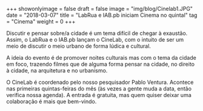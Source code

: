 +++
showonlyimage = false
draft = false
image = "img/blog/Cinelab1.JPG"
date = "2018-03-07"
title = "LabRua e IAB.pb iniciam Cinema no quintal"
tag = "Cinema"
weight = 0
+++

Discutir e pensar sobre/a cidade é um tema difícil de chegar à exaustão. Assim, o LabRua e o IAB.pb lançam o CineLab, com o intuito de ser um meio de discutir o meio urbano de forma lúdica e cultural.
<!--more-->

 A ideia do evento é de promover noites culturais mas com o tema da cidade em foco, trazendo filmes que de alguma forma pensar na cidade, no direito à cidade, na arquitetura e no urbanismo.

O CineLab é coordenado pelo nosso pesquisador Pablo Ventura. Acontece nas primeiras quintas-feiras do mês (às vezes a gente muda a data, então verifica nossa agenda). A entrada é gratuita, mas quem quiser deixar uma colaboração é mais que bem-vindo.
